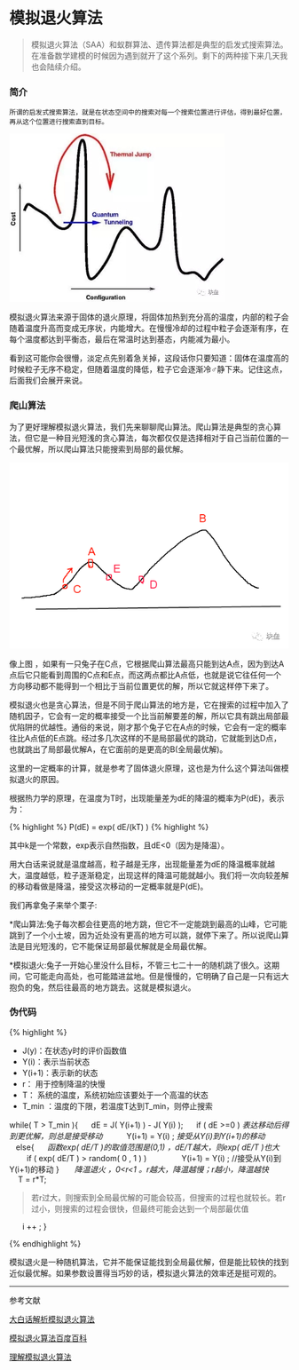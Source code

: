 # 模拟退火算法

 >模拟退火算法（SAA）和蚁群算法、遗传算法都是典型的启发式搜索算法。在准备数学建模的时候因为遇到就开了这个系列。剩下的两种接下来几天我也会陆续介绍。

### 简介

    所谓的启发式搜索算法，就是在状态空间中的搜索对每一个搜索位置进行评估，得到最好位置，再从这个位置进行搜索直到目标。
![启发式搜索算法](/images/in-post/1.jpg "启发式搜索算法")

  模拟退火算法来源于固体的退火原理，将固体加热到充分高的温度，内部的粒子会随着温度升高而变成无序状，内能增大。在慢慢冷却的过程中粒子会逐渐有序，在每个温度都达到平衡态，最后在常温时达到基态，内能减为最小。

  看到这可能你会很懵，淡定点先别着急关掉，这段话你只要知道：固体在温度高的时候粒子无序不稳定，但随着温度的降低，粒子它会逐渐冷♂静下来。记住这点，后面我们会展开来说。

### 爬山算法

  为了更好理解模拟退火算法，我们先来聊聊爬山算法。爬山算法是典型的贪心算法，但它是一种目光短浅的贪心算法，每次都仅仅是选择相对于自己当前位置的一个最优解，所以爬山算法只能搜索到局部的最优解。

![兔子](/images/in-post/2.png "兔子")

像上图 ，如果有一只兔子在C点，它根据爬山算法最高只能到达A点，因为到达A点后它只能看到周围的C点和E点，而这两点都比A点低，也就是说它往任何一个方向移动都不能得到一个相比于当前位置更优的解，所以它就这样停下来了。

模拟退火也是贪心算法，但是不同于爬山算法的地方是，它在搜索的过程中加入了随机因子，它会有一定的概率接受一个比当前解要差的解，所以它具有跳出局部最优陷阱的优越性。通俗的来说，刚才那个兔子它在A点的时候，它会有一定的概率往比A点低的E点跳。经过多几次这样的不是局部最优的跳动，它就能到达D点，也就跳出了局部最优解A，在它面前的是更高的B(全局最优解)。

这里的一定概率的计算，就是参考了固体退火原理，这也是为什么这个算法叫做模拟退火的原因。

根据热力学的原理，在温度为T时，出现能量差为dE的降温的概率为P(dE)，表示为：

{% highlight %} P(dE) = exp( dE/(kT) ) {% highlight %}

其中k是一个常数，exp表示自然指数，且dE<0（因为是降温）。

用大白话来说就是温度越高，粒子越是无序，出现能量差为dE的降温概率就越大，温度越低，粒子逐渐稳定，出现这样的降温可能就越小。我们将一次向较差解的移动看做是降温，接受这次移动的一定概率就是P(dE)。

我们再拿兔子来举个栗子:

*爬山算法:兔子每次都会往更高的地方跳，但它不一定能跳到最高的山峰，它可能跳到了一个小土坡，因为近处没有更高的地方可以跳，就停下来了。所以说爬山算法是目光短浅的，它不能保证局部最优解就是全局最优解。

*模拟退火:兔子一开始心里没什么目标，不管三七二十一的随机跳了很久。这期间，它可能走向高处，也可能踏进盆地。但是慢慢的，它明确了自己是一只有远大抱负的兔，然后往最高的地方跳去。这就是模拟退火。

### 伪代码

{% highlight %}

* J(y)：在状态y时的评价函数值
* Y(i)：表示当前状态
* Y(i+1)：表示新的状态
* r： 用于控制降温的快慢
* T： 系统的温度，系统初始应该要处于一个高温的状态
* T_min ：温度的下限，若温度T达到T_min，则停止搜索

while( T > T_min ){
&nbsp; &nbsp;&nbsp;&nbsp;dE = J( Y(i+1) ) - J( Y(i) );
&nbsp; &nbsp;&nbsp;&nbsp;if ( dE >=0 )  *表达移动后得到更优解，则总是接受移动*
&nbsp; &nbsp;&nbsp;&nbsp;&nbsp;&nbsp;&nbsp; &nbsp;Y(i+1) = Y(i) ; *接受从Y(i)到Y(i+1)的移动*
&nbsp; &nbsp;&nbsp;&nbsp;else{
&nbsp; &nbsp;&nbsp;&nbsp;*函数exp( dE/T )的取值范围是(0,1) ，dE/T越大，则exp( dE/T )也大*
&nbsp; &nbsp;&nbsp;&nbsp;&nbsp; &nbsp;&nbsp;&nbsp;if ( exp( dE/T ) > random( 0 , 1 ) )
&nbsp; &nbsp;&nbsp;&nbsp;&nbsp; &nbsp;&nbsp;&nbsp;&nbsp; &nbsp;&nbsp;&nbsp;Y(i+1) = Y(i) ; //接受从Y(i)到Y(i+1)的移动
}
&nbsp; &nbsp;&nbsp;&nbsp;&nbsp;*降温退火 ，0<r<1 。r越大，降温越慢；r越小，降温越快*
&nbsp; &nbsp;&nbsp;&nbsp;&nbsp;T = r*T;

>若r过大，则搜索到全局最优解的可能会较高，但搜索的过程也就较长。若r过小，则搜索的过程会很快，但最终可能会达到一个局部最优值

&nbsp; &nbsp;&nbsp;&nbsp;&nbsp;i ++ ;
}

{% endhighlight %}

模拟退火是一种随机算法，它并不能保证能找到全局最优解，但是能比较快的找到近似最优解。如果参数设置得当巧妙的话，模拟退火算法的效率还是挺可观的。

---

参考文献

[大白话解析模拟退火算法](http://www.cnblogs.com/heaad/archive/2010/12/20/1911614.html)

[模拟退火算法百度百科](https://baike.baidu.com/item/%E6%A8%A1%E6%8B%9F%E9%80%80%E7%81%AB%E7%AE%97%E6%B3%95/355508?fr=aladdin)

[理解模拟退火算法](https://blog.csdn.net/ango_/article/details/75048082)